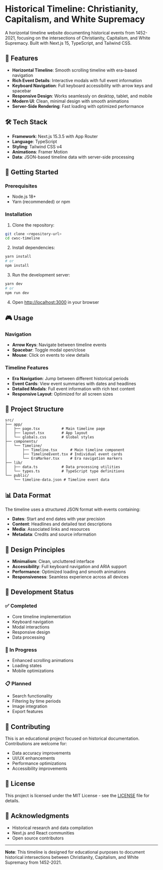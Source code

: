 # Historical Timeline: Christianity, Capitalism, and White Supremacy

A horizontal timeline website documenting historical events from 1452-2021, focusing on the intersections of Christianity, Capitalism, and White Supremacy. Built with Next.js 15, TypeScript, and Tailwind CSS.

## 🚀 Features

- **Horizontal Timeline**: Smooth scrolling timeline with era-based navigation
- **Rich Event Details**: Interactive modals with full event information
- **Keyboard Navigation**: Full keyboard accessibility with arrow keys and spacebar
- **Responsive Design**: Works seamlessly on desktop, tablet, and mobile
- **Modern UI**: Clean, minimal design with smooth animations
- **Server-Side Rendering**: Fast loading with optimized performance

## 🛠️ Tech Stack

- **Framework**: Next.js 15.3.5 with App Router
- **Language**: TypeScript
- **Styling**: Tailwind CSS v4
- **Animations**: Framer Motion
- **Data**: JSON-based timeline data with server-side processing

## 🎯 Getting Started

### Prerequisites

- Node.js 18+ 
- Yarn (recommended) or npm

### Installation

1. Clone the repository:
```bash
git clone <repository-url>
cd cwsc-timeline
```

2. Install dependencies:
```bash
yarn install
# or
npm install
```

3. Run the development server:
```bash
yarn dev
# or
npm run dev
```

4. Open [http://localhost:3000](http://localhost:3000) in your browser

## 🎮 Usage

### Navigation
- **Arrow Keys**: Navigate between timeline events
- **Spacebar**: Toggle modal open/close
- **Mouse**: Click on events to view details

### Timeline Features
- **Era Navigation**: Jump between different historical periods
- **Event Cards**: View event summaries with dates and headlines
- **Detailed Modals**: Full event information with rich text content
- **Responsive Layout**: Optimized for all screen sizes

## 📁 Project Structure

```
src/
├── app/
│   ├── page.tsx          # Main timeline page
│   ├── layout.tsx        # App layout
│   └── globals.css       # Global styles
├── components/
│   └── Timeline/
│       ├── Timeline.tsx      # Main timeline component
│       ├── TimelineEvent.tsx # Individual event cards
│       └── EraMarker.tsx     # Era navigation markers
├── lib/
│   ├── data.ts           # Data processing utilities
│   └── types.ts          # TypeScript type definitions
└── public/
    └── timeline-data.json # Timeline event data
```

## 📊 Data Format

The timeline uses a structured JSON format with events containing:
- **Dates**: Start and end dates with year precision
- **Content**: Headlines and detailed text descriptions
- **Media**: Associated links and resources
- **Metadata**: Credits and source information

## 🎨 Design Principles

- **Minimalism**: Clean, uncluttered interface
- **Accessibility**: Full keyboard navigation and ARIA support
- **Performance**: Optimized loading and smooth animations
- **Responsiveness**: Seamless experience across all devices

## 🚧 Development Status

### ✅ Completed
- Core timeline implementation
- Keyboard navigation
- Modal interactions
- Responsive design
- Data processing

### 🔄 In Progress
- Enhanced scrolling animations
- Loading states
- Mobile optimizations

### 📋 Planned
- Search functionality
- Filtering by time periods
- Image integration
- Export features

## 🤝 Contributing

This is an educational project focused on historical documentation. Contributions are welcome for:
- Data accuracy improvements
- UI/UX enhancements
- Performance optimizations
- Accessibility improvements

## 📄 License

This project is licensed under the MIT License - see the [LICENSE](LICENSE) file for details.

## 🙏 Acknowledgments

- Historical research and data compilation
- Next.js and React communities
- Open source contributors

---

**Note**: This timeline is designed for educational purposes to document historical intersections between Christianity, Capitalism, and White Supremacy from 1452-2021.
